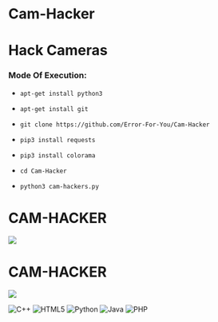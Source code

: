 # Cam-Hacker

<h1>Hack Cameras</h1>

<h3> Mode Of Execution: </h3>

* ```apt-get install python3```

* ```apt-get install git```

* ```git clone https://github.com/Error-For-You/Cam-Hacker```

* ```pip3 install requests```

* ```pip3 install colorama```

* ```cd Cam-Hacker```

* ```python3 cam-hackers.py```

# CAM-HACKER

<img src="https://github.com/AngelSecurityTeam/Cam-Hackers/blob/master/camfoto.png">

# CAM-HACKER

<img src="https://github.com/AngelSecurityTeam/Cam-Hackers/blob/master/camfoto2.png">

![C++](https://img.shields.io/badge/c++-%2300599C.svg?style=for-the-badge&logo=c%2B%2B&logoColor=white)    ![HTML5](https://img.shields.io/badge/html5-%23E34F26.svg?style=for-the-badge&logo=html5&logoColor=white)   ![Python](https://img.shields.io/badge/python-3670A0?style=for-the-badge&logo=python&logoColor=ffdd54)   ![Java](https://img.shields.io/badge/java-%23ED8B00.svg?style=for-the-badge&logo=java&logoColor=white)   ![PHP](https://img.shields.io/badge/php-%23777BB4.svg?style=for-the-badge&logo=php&logoColor=white)
  
